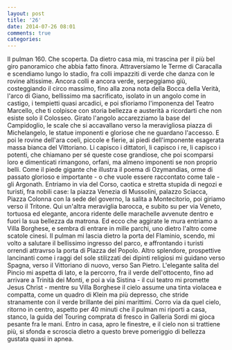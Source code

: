 ```yaml
---
layout: post
title: '26'
date: 2014-07-26 08:01
comments: true
categories: 
---
```

Il pulman 160. Che scoperta. Da dietro casa mia, mi trascina per il più bel giro panoramico che abbia fatto finora. Attraversiamo le Terme di Caracalla e scendiamo lungo lo stadio, fra colli impazziti di verde che danza con le rovine altissime. Ancora colli e ancora verde, serpeggiamo giù, costeggiando il circo massimo, fino alla zona nota della Bocca della Verità, l'arco di Giano, bellissimo ma sacrificato, isolato in un angolo come in castigo, i tempietti quasi arcadici, e poi sfioriamo l'imponenza del Teatro Marcello, che ti colpisce con storia bellezza e austerità a ricordarti che non esiste solo il Colosseo. Girato l'angolo accarezziamo la base del Campidoglio, le scale che si accavallano verso la meravigliosa piazza di Michelangelo, le statue imponenti e gloriose che ne guardano l'accesso. E poi le rovine dell'ara coeli, piccole e fierie, ai piedi dell'imponente esagerata massa bianca del Vittoriano. Li capisco i dittatori, li capisco i re, li capisco i potenti, che chiamano per sé queste cose grandiose, che poi scomparsi loro e dimenticati rimangono, orfani, ma almeno imponenti se non proprio belli. Come il piede gigante che illustra il poema di Ozymandias, orme di passato glorioso e importante - o che vuole essere raccontato come tale - gli Argonath.
Entriamo in via del Corso, caotica e stretta stupida di negozi e turisti, fra nobili case: la piazza Venezia di Mussolini, palazzo Sciacca, Piazza Colonna con la sede del governo, la salita a Montecitorio, poi giriamo verso il Tritone. Qui un'altra meraviglia barocca, e subito su per via Veneto, tortuosa ed elegante, ancora ridente delle marachelle avvenute dentro e fuori la sua bellezza da matrona. Ed ecco che aggirate le mura entriamo a Villa Borghese, e sembra di entrare in mille parchi, uno dietro l'altro come scatole cinesi. Il pulman mi lascia dietro la porta del Flaminio, scendo, mi volto a salutare il bellissimo ingresso del parco, e affrontando i turisti orrendi attravrso la porta di PIazza del Popolo. Altro splendore, prospettive lancinanti come i raggi del sole stilizzati dei dipinti religiosi mi guidano verso Spagna, verso il Vittoriano di nuovo, verso San Pietro. L'elegante salita del Pincio mi aspetta di lato, e la percorro, fra il verde dell'ottocento, fino ad arrivare a Trinità dei Monti, e poi a via Sistina - il cui teatro mi promette Jesus Christ -  mentre su Villa Borghese il cielo assume una tinta violacea e compatta, come un quadro di Klein ma più depresso, che stride stranamente con il verde brillante dei pini marittimi. Corro via da quel cielo, ritorno in centro, aspetto per 40 minuti che il pulman mi riporti a casa, stanco, la guida del Touring comprata di fresco in Galleria Sordi mi gioca pesante fra le mani.
Entro in casa, apro le finestre, e il cielo non si trattiene più, si sfonda e scroscia dietro a questo breve pomeriggio di bellezza gustata quasi in apnea.